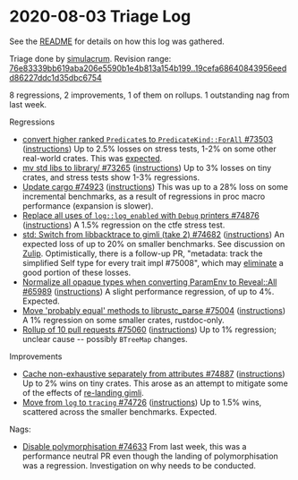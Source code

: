 # 2020-08-03 Triage Log

See the [README](README.md) for details on how this log was gathered.

Triage done by [simulacrum](https://github.com/Mark-Simulacrum).
Revision range: [76e83339bb619aba206e5590b1e4b813a154b199..19cefa68640843956eedd86227ddc1d35dbc6754](https://perf.rust-lang.org/?start=76e83339bb619aba206e5590b1e4b813a154b199&end=19cefa68640843956eedd86227ddc1d35dbc6754&absolute=false&stat=instructions%3Au)

8 regressions, 2 improvements, 1 of them on rollups.
1 outstanding nag from last week.

Regressions
* [convert higher ranked `Predicate`s to `PredicateKind::ForAll` #73503](https://github.com/rust-lang/rust/pull/73503)
  ([instructions](https://perf.rust-lang.org/compare.html?start=efc02b03d18b0cbaa55b1e421d792f70a39230b2&end=76e83339bb619aba206e5590b1e4b813a154b199&stat=instructions%3Au))
  Up to 2.5% losses on stress tests, 1-2% on some other real-world crates. This
  was [expected](https://github.com/rust-lang/rust/pull/73503#issuecomment-661053865).
* [mv std libs to library/ #73265](https://github.com/rust-lang/rust/pull/73265#issuecomment-668254522)
  ([instructions](https://perf.rust-lang.org/compare.html?start=9be8ffcb0206fc1558069a7b4766090df7877659&end=ac48e62db85e6db4bbe026490381ab205f4a614d&stat=instructions%3Au))
  Up to 3% losses on tiny crates, and stress tests show 1-3% regressions.
* [Update cargo #74923](https://github.com/rust-lang/rust/pull/74923#issuecomment-668261346)
  ([instructions](https://perf.rust-lang.org/compare.html?start=efc02b03d18b0cbaa55b1e421d792f70a39230b2&end=76e83339bb619aba206e5590b1e4b813a154b199&stat=instructions%3Au))
  This was up to a 28% loss on some incremental benchmarks, as a result of
  regressions in proc macro performance (expansion is slower).
* [Replace all uses of `log::log_enabled` with `Debug` printers #74876](https://github.com/rust-lang/rust/pull/74876#issuecomment-668262178)
  ([instructions](https://perf.rust-lang.org/compare.html?start=6e50a225fd67576e43bab1d4dfa3c97f310786a8&end=1799d31847294d6e3816c17679247a5c206e809a&stat=instructions%3Au))
  A 1.5% regression on the ctfe stress test.
* [std: Switch from libbacktrace to gimli (take 2) #74682](https://github.com/rust-lang/rust/pull/74682#issuecomment-668264270)
  ([instructions](https://perf.rust-lang.org/compare.html?start=cfc572cae2d1fc381cce476b5c787fd7221af98c&end=c058a8b8dc5dea0ed9b33e14da9e317e2749fcd7&stat=instructions%3Au))
  An expected loss of up to 20% on smaller benchmarks. See discussion on
  [Zulip](https://rust-lang.zulipchat.com/#narrow/stream/247081-t-compiler.2Fperformance/topic/gimli.20regressions).
  Optimistically, there is a follow-up PR, "metadata: track the simplified Self type for every trait impl
  #75008", which may [eliminate](https://github.com/rust-lang/rust/pull/75008#issuecomment-667577993) a good portion of these losses.
* [Normalize all opaque types when converting ParamEnv to Reveal::All #65989](https://github.com/rust-lang/rust/pull/65989#issuecomment-668267468)
  ([instructions](https://perf.rust-lang.org/compare.html?start=62f9aa94c0d0312544589bed78679d85646d4e62&end=6e87bacd37539b7e7cd75152dffd225047fa983a&stat=instructions%3Au))
  A slight performance regression, of up to 4%. Expected.
* [Move 'probably equal' methods to librustc_parse #75004](https://github.com/rust-lang/rust/pull/75004#issuecomment-668271907)
  ([instructions](https://perf.rust-lang.org/compare.html?start=8141873e6d50a0a0829fd756b0a16a92b27cfe22&end=46cf80dc1a75ad27f67e79f73fec371a16762494&stat=instructions%3Au))
  A 1% regression on some smaller crates, rustdoc-only.
* [Rollup of 10 pull requests #75060](https://perf.rust-lang.org/compare.html?start=e8876ae2c11f341565059b900eeae1254a9accf1&end=a99ae95c722d4dc8d1eef09aaa4e72d50d496e75&stat=instructions%3Au)
  ([instructions](https://perf.rust-lang.org/compare.html?start=e8876ae2c11f341565059b900eeae1254a9accf1&end=a99ae95c722d4dc8d1eef09aaa4e72d50d496e75&stat=instructions%3Au))
  Up to 1% regression; unclear cause -- possibly `BTreeMap` changes.

Improvements
* [Cache non-exhaustive separately from attributes #74887](https://github.com/rust-lang/rust/pull/74887#issuecomment-668258043)
  ([instructions](https://perf.rust-lang.org/compare.html?start=517385b31b0add8487ff3cc27e216cf3f867ab44&end=10c375700ce170fc57cb617754dc6d0631d3d573&stat=instructions%3Au))
  Up to 2% wins on tiny crates. This arose as an attempt to mitigate some of the
  effects of [re-landing gimli](https://github.com/rust-lang/rust/pull/74682).
* [Move from `log` to `tracing` #74726](https://github.com/rust-lang/rust/pull/74726#issuecomment-668269871)
  ([instructions](https://perf.rust-lang.org/compare.html?start=de10abf50c514ca648eb3bdcbc912d46b7eb32a6&end=05762e3d6f5facafdd47efdf4203021fadf61bb1&stat=instructions%3Au))
  Up to 1.5% wins, scattered across the smaller benchmarks. Expected.

Nags:
 * [Disable polymorphisation #74633](https://github.com/rust-lang/rust/pull/74633#issuecomment-668243225)
   From last week, this was a performance neutral PR even though the landing of
   polymorphisation was a regression. Investigation on why needs to be
   conducted.
